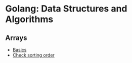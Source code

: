 # Golang: Data Structures and Algorithms

## Arrays
- [Basics](https://github.com/soumayg9673/golang-data-structures-and-algorithms/blob/main/arrays/basics/main.go)
- [Check sorting order](https://github.com/soumayg9673/golang-data-structures-and-algorithms/blob/main/arrays/checkSort/main.go)